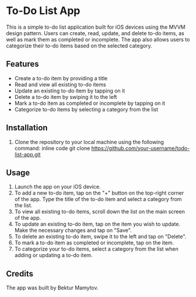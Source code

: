 # To-Do List App

This is a simple to-do list application built for iOS devices using the MVVM design pattern. Users can create, read, update, and delete to-do items, as well as mark them as completed or incomplete. The app also allows users to categorize their to-do items based on the selected category.

## Features
- Create a to-do item by providing a title
- Read and view all existing to-do items
- Update an existing to-do item by tapping on it
- Delete a to-do item by swiping it to the left
- Mark a to-do item as completed or incomplete by tapping on it
- Categorize to-do items by selecting a category from the list

## Installation
1. Clone the repository to your local machine using the following command: inline code git clone https://github.com/your-username/todo-list-app.git

## Usage
1. Launch the app on your iOS device.
2. To add a new to-do item, tap on the "+" button on the top-right corner of the app. Type the title of the to-do item and select a category from the list.
3. To view all existing to-do items, scroll down the list on the main screen of the app.
4. To update an existing to-do item, tap on the item you wish to update. Make the necessary changes and tap on "Save".
5. To delete an existing to-do item, swipe it to the left and tap on "Delete".
6. To mark a to-do item as completed or incomplete, tap on the item.
7. To categorize your to-do items, select a category from the list when adding or updating a to-do item.

## Credits
The app was built by Bektur Mamytov. 




